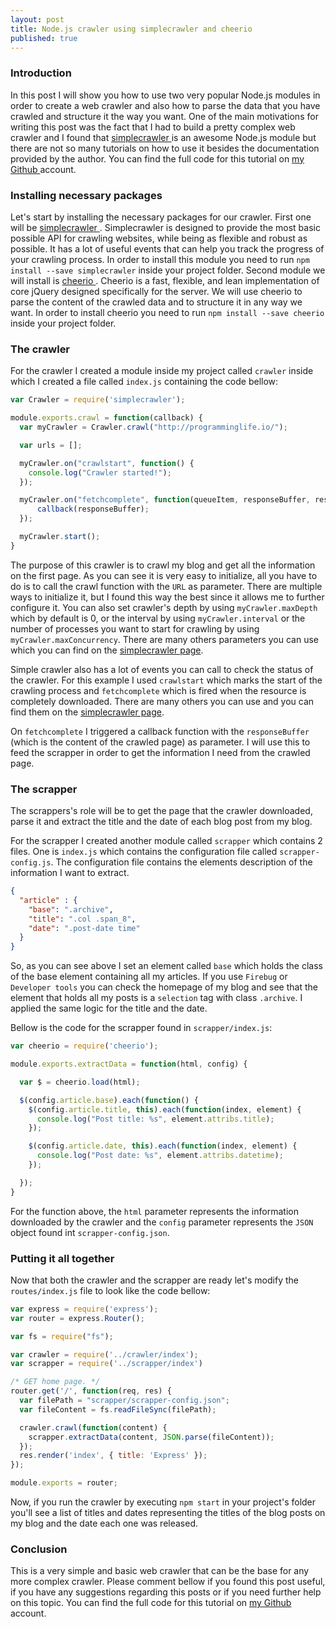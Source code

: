 ```yaml
---
layout: post
title: Node.js crawler using simplecrawler and cheerio
published: true
---
```


### Introduction

In this post I will show you how to use two very popular Node.js modules in order to create a web crawler and also how to parse the data that you have crawled and structure it the way you want.
One of the main motivations for writing this post was the fact that I had to build a pretty complex web crawler and I found that <a href="https://github.com/cgiffard/node-simplecrawler" target="_blank"> simplecrawler </a> is an awesome Node.js module but there are not so many tutorials on how to use it besides the documentation provided by the author.
You can find the full code for this tutorial on <a href="https://github.com/andreivisan/node-crawler" target="_blank"> my Github </a> account.

### Installing necessary packages

Let's start by installing the necessary packages for our crawler. First one will be <a href="https://github.com/cgiffard/node-simplecrawler" target="_blank"> simplecrawler </a>. Simplecrawler is designed to provide the most basic possible API for crawling websites, while being as flexible and robust as possible. It has a lot of useful events that can help you track the progress of your crawling process. In order to install this module you need to run `npm install --save simplecrawler` inside your project folder.
Second module we will install is <a href="https://github.com/cheeriojs/cheerio" target="_blank"> cheerio </a>. Cheerio is a fast, flexible, and lean implementation of core jQuery designed specifically for the server. We will use cheerio to parse the content of the crawled data and to structure it in any way we want. In order to install cheerio you need to run `npm install --save cheerio` inside your project folder.

### The crawler

For the crawler I created a module inside my project called `crawler` inside which I created a file called `index.js` containing the code bellow:

``` js
var Crawler = require('simplecrawler');

module.exports.crawl = function(callback) {
  var myCrawler = Crawler.crawl("http://programminglife.io/");

  var urls = [];

  myCrawler.on("crawlstart", function() {
    console.log("Crawler started!");
  });

  myCrawler.on("fetchcomplete", function(queueItem, responseBuffer, response) {
      callback(responseBuffer);
  });

  myCrawler.start();
}
```

The purpose of this crawler is to crawl my blog and get all the information on the first page. As you can see it is very easy to initialize, all you have to do is to call the crawl function with the `URL` as parameter. There are multiple ways to initialize it, but I found this way the best since it allows me to further configure it. You can also set crawler's depth by using `myCrawler.maxDepth` which by default is 0, or the interval by using `myCrawler.interval` or the number of processes you want to start for crawling by using `myCrawler.maxConcurrency`. There are many others parameters you can use which you can find on the <a href="https://github.com/cgiffard/node-simplecrawler" target="_blank">simplecrawler page</a>.

Simple crawler also has a lot of events you can call to check the status of the crawler. For this example I used `crawlstart` which marks the start of the crawling process and `fetchcomplete` which is fired when the resource is completely downloaded. There are many others you can use and you can find them on the <a href="https://github.com/cgiffard/node-simplecrawler" target="_blank">simplecrawler page</a>.

On `fetchcomplete` I triggered a callback function with the `responseBuffer` (which is the content of the crawled page) as parameter. I will use this to feed the scrapper in order to get the information I need from the crawled page.

### The scrapper

The scrappers's role will be to get the page that the crawler downloaded, parse it and extract the title and the date of each blog post from my blog.

For the scrapper I created another module called `scrapper` which contains 2 files. One is `index.js` which contains the configuration file called `scrapper-config.js`. The configuration file contains the elements description of the information I want to extract.

``` json
{
  "article" : {
    "base": ".archive",
    "title": ".col .span_8",
    "date": ".post-date time"
  }
}
```

So, as you can see above I set an element called `base` which holds the class of the base element containing all my articles. If you use `Firebug` or `Developer tools` you can check the homepage of my blog and see that the element that holds all my posts is a `selection` tag with class `.archive`. I applied the same logic for the title and the date.

Bellow is the code for the scrapper found in `scrapper/index.js`:

``` js
var cheerio = require('cheerio');

module.exports.extractData = function(html, config) {

  var $ = cheerio.load(html);

  $(config.article.base).each(function() {
    $(config.article.title, this).each(function(index, element) {
      console.log("Post title: %s", element.attribs.title);
    });

    $(config.article.date, this).each(function(index, element) {
      console.log("Post date: %s", element.attribs.datetime);
    });

  });
}
```

For the function above, the `html` parameter represents the information downloaded by the crawler and the `config` parameter represents the `JSON` object found int `scrapper-config.json`. 

### Putting it all together

Now that both the crawler and the scrapper are ready let's modify the `routes/index.js` file to look like the code bellow:

``` js
var express = require('express');
var router = express.Router();

var fs = require("fs");

var crawler = require('../crawler/index');
var scrapper = require('../scrapper/index')

/* GET home page. */
router.get('/', function(req, res) {
  var filePath = "scrapper/scrapper-config.json";
  var fileContent = fs.readFileSync(filePath);

  crawler.crawl(function(content) {
    scrapper.extractData(content, JSON.parse(fileContent));
  });
  res.render('index', { title: 'Express' });
});

module.exports = router;
```

Now, if you run the crawler by executing `npm start` in your project's folder you'll see a list of titles and dates representing the titles of the blog posts on my blog and the date each one was released.

### Conclusion

This is a very simple and basic web crawler that can be the base for any more complex crawler. Please comment bellow if you found this post useful, if you have any suggestions regarding this posts or if you need further help on this topic. You can find the full code for this tutorial on <a href="https://github.com/andreivisan/node-crawler" target="_blank"> my Github </a> account.
